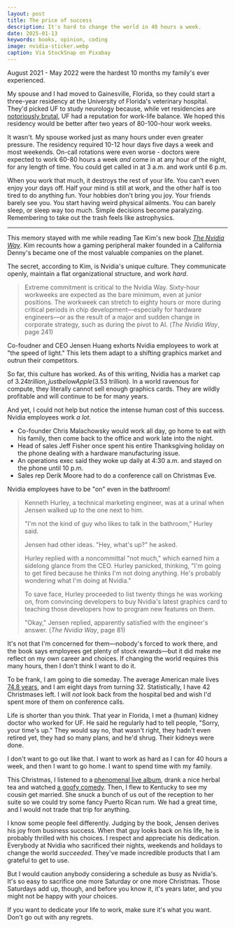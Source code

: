 ```yaml
---
layout: post
title: The price of success
description: It's hard to change the world in 40 hours a week.
date: 2025-01-13
keywords: books, opinion, coding
image: nvidia-sticker.webp
caption: Via StockSnap on Pixabay
---
```


August 2021 - May 2022 were the hardest 10 months my family's ever experienced.

My spouse and I had moved to Gainesville, Florida, so they could start a three-year residency at the University of Florida's veterinary hospital. They'd picked UF to study neurology because, while vet residencies are [notoriously brutal](https://forums.studentdoctor.net/threads/veterinary-residency-work-life-balance.1487920/), UF had a reputation for work-life balance. We hoped this residency would be better after two years of 80-100-hour work weeks.

It wasn't. My spouse worked just as many hours under even greater pressure. The residency required 10-12 hour days five days a week and most weekends. On-call rotations were even worse - doctors were expected to work 60-80 hours a week _and_ come in at any hour of the night, for any length of time. You could get called in at 3 a.m. and work until 6 p.m.

When you work that much, it destroys the rest of your life. You can't even enjoy your days off. Half your mind is still at work, and the other half is too tired to do anything fun. Your hobbies don't bring you joy. Your friends barely see you. You start having weird physical ailments. You can barely sleep, or sleep way too much. Simple decisions become paralyzing. Remembering to take out the trash feels like astrophysics.

---

This memory stayed with me while reading Tae Kim's new book [_The Nvidia Way_](https://www.amazon.com/Nvidia-Way-Jensen-Huang-Making/dp/1324086718). Kim recounts how a gaming peripheral maker founded in a California Denny's became one of the most valuable companies on the planet.

The secret, according to Kim, is Nvidia's unique culture. They communicate openly, maintain a flat organizational structure, and work _hard_.

> Extreme commitment is critical to the Nvidia Way. Sixty-hour workweeks are expected as the bare minimum, even at junior positions. The workweek can stretch to eighty hours or more during critical periods in chip development—especially for hardware engineers—or as the result of a major and sudden change in corporate strategy, such as during the pivot to AI. (_The Nvidia Way_, page 241)

Co-foudner and CEO Jensen Huang exhorts Nvidia employees to work at "the speed of light." This lets them adapt to a shifting graphics market and outrun their competitors.

So far, this culture has worked. As of this writing, Nvidia has a market cap of $3.24 trillion, just below Apple ($3.53 trillion). In a world ravenous for compute, they literally cannot sell enough graphics cards. They are wildly profitable and will continue to be for many years.

And yet, I could not help but notice the intense human cost of this success. Nvidia employees work _a lot_.

- Co-founder Chris Malachowsky would work all day, go home to eat with his family, then come back to the office and work late into the night.
- Head of sales Jeff Fisher once spent his entire Thanksgiving holiday on the phone dealing with a hardware manufacturing issue.
- An operations exec said they woke up daily at 4:30 a.m. and stayed on the phone until 10 p.m.
- Sales rep Derik Moore had to do a conference call on Christmas Eve.

Nvidia employees have to be "on" even in the bathroom!

> Kenneth Hurley, a technical marketing engineer, was at a urinal when Jensen walked up to the one next to him.
>
> "I'm not the kind of guy who likes to talk in the bathroom," Hurley said.
>
> Jensen had other ideas. "Hey, what's up?" he asked.
>
> Hurley replied with a noncommittal "not much," which earned him a sidelong glance from the CEO. Hurley panicked, thinking, "I'm going to get fired because he thinks I'm not doing anything. He's probably wondering what I'm doing at Nvidia."
>
> To save face, Hurley proceeded to list twenty things he was working on, from convincing developers to buy Nvidia's latest graphics card to teaching those developers how to program new features on them.
>
> "Okay," Jensen replied, apparently satisfied with the engineer's answer. (_The Nvidia Way_, page 81)

It's not that I'm concerned for them—nobody's forced to work there, and the book says employees get plenty of stock rewards—but it did make me reflect on my own career and choices. If changing the world requires this many hours, then I don't think I want to do it.

To be frank, I am going to die someday. The average American male lives [74.8 years](https://www.cdc.gov/nchs/fastats/life-expectancy.htm), and I am eight days from turning 32. Statistically, I have 42 Christmases left. I will _not_ look back from the hospital bed and wish I'd spent more of them on conference calls.

Life is shorter than you think. That year in Florida, I met a (human) kidney doctor who worked for UF. He said he regularly had to tell people, "Sorry, your time's up." They would say no, that wasn't right, they hadn't even retired yet, they had so many plans, and he'd shrug. Their kidneys were done.

I don't want to go out like that. I want to work as hard as I can for 40 hours a week, and then I want to go home. I want to spend time with my family.

This Christmas, I listened to a [phenomenal live album](https://open.spotify.com/album/1tpRaW0oobL8NV7gZTJ4fS?si=ZZhkXZDSSfSdWOjoWCnwMA), drank a nice herbal tea and watched [a goofy comedy](https://en.wikipedia.org/wiki/Eating_Raoul). Then, I flew to Kentucky to see my cousin get married. She snuck a bunch of us out of the reception to her suite so we could try some fancy Puerto Rican rum. We had a great time, and I would not trade that trip for anything.

I know some people feel differently. Judging by the book, Jensen derives his joy from business success. When that guy looks back on his life, he is probably thrilled with his choices. I respect and appreciate his dedication. Everybody at Nvidia who sacrificed their nights, weekends and holidays to change the world _succeeded_. They've made incredible products that I am grateful to get to use.

But I would caution anybody considering a schedule as busy as Nvidia's. It's so easy to sacrifice one more Saturday or one more Christmas. Those Saturdays add up, though, and before you know it, it's years later, and you might not be happy with your choices.

If you want to dedicate your life to work, make sure it's what you want. Don't go out with any regrets.